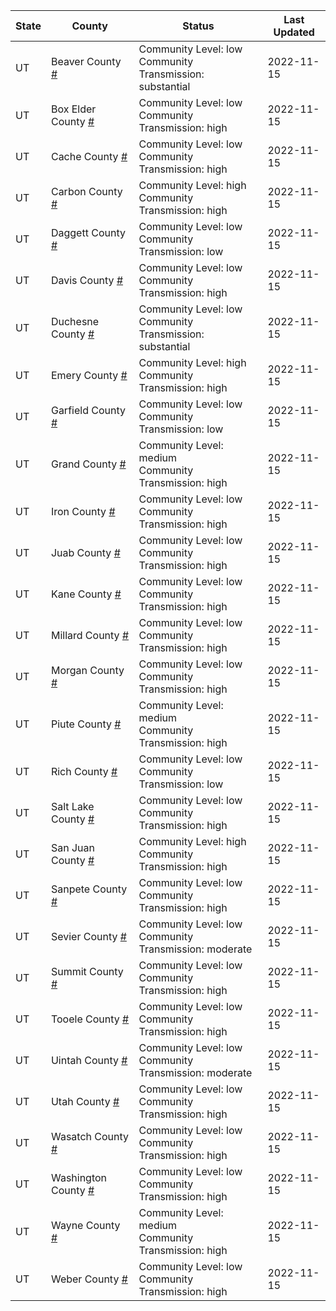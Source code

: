 State | County | Status | Last Updated
--- | --- | --- | --- 
UT | Beaver County <a href="#beaver_county">#</a> | <a name="beaver_county"></a>Community Level: low<br/>Community Transmission: substantial | 2022-11-15
UT | Box Elder County <a href="#box_elder_county">#</a> | <a name="box_elder_county"></a>Community Level: low<br/>Community Transmission: high | 2022-11-15
UT | Cache County <a href="#cache_county">#</a> | <a name="cache_county"></a>Community Level: low<br/>Community Transmission: high | 2022-11-15
UT | Carbon County <a href="#carbon_county">#</a> | <a name="carbon_county"></a>Community Level: high<br/>Community Transmission: high | 2022-11-15
UT | Daggett County <a href="#daggett_county">#</a> | <a name="daggett_county"></a>Community Level: low<br/>Community Transmission: low | 2022-11-15
UT | Davis County <a href="#davis_county">#</a> | <a name="davis_county"></a>Community Level: low<br/>Community Transmission: high | 2022-11-15
UT | Duchesne County <a href="#duchesne_county">#</a> | <a name="duchesne_county"></a>Community Level: low<br/>Community Transmission: substantial | 2022-11-15
UT | Emery County <a href="#emery_county">#</a> | <a name="emery_county"></a>Community Level: high<br/>Community Transmission: high | 2022-11-15
UT | Garfield County <a href="#garfield_county">#</a> | <a name="garfield_county"></a>Community Level: low<br/>Community Transmission: low | 2022-11-15
UT | Grand County <a href="#grand_county">#</a> | <a name="grand_county"></a>Community Level: medium<br/>Community Transmission: high | 2022-11-15
UT | Iron County <a href="#iron_county">#</a> | <a name="iron_county"></a>Community Level: low<br/>Community Transmission: high | 2022-11-15
UT | Juab County <a href="#juab_county">#</a> | <a name="juab_county"></a>Community Level: low<br/>Community Transmission: high | 2022-11-15
UT | Kane County <a href="#kane_county">#</a> | <a name="kane_county"></a>Community Level: low<br/>Community Transmission: high | 2022-11-15
UT | Millard County <a href="#millard_county">#</a> | <a name="millard_county"></a>Community Level: low<br/>Community Transmission: high | 2022-11-15
UT | Morgan County <a href="#morgan_county">#</a> | <a name="morgan_county"></a>Community Level: low<br/>Community Transmission: high | 2022-11-15
UT | Piute County <a href="#piute_county">#</a> | <a name="piute_county"></a>Community Level: medium<br/>Community Transmission: high | 2022-11-15
UT | Rich County <a href="#rich_county">#</a> | <a name="rich_county"></a>Community Level: low<br/>Community Transmission: low | 2022-11-15
UT | Salt Lake County <a href="#salt_lake_county">#</a> | <a name="salt_lake_county"></a>Community Level: low<br/>Community Transmission: high | 2022-11-15
UT | San Juan County <a href="#san_juan_county">#</a> | <a name="san_juan_county"></a>Community Level: high<br/>Community Transmission: high | 2022-11-15
UT | Sanpete County <a href="#sanpete_county">#</a> | <a name="sanpete_county"></a>Community Level: low<br/>Community Transmission: high | 2022-11-15
UT | Sevier County <a href="#sevier_county">#</a> | <a name="sevier_county"></a>Community Level: low<br/>Community Transmission: moderate | 2022-11-15
UT | Summit County <a href="#summit_county">#</a> | <a name="summit_county"></a>Community Level: low<br/>Community Transmission: high | 2022-11-15
UT | Tooele County <a href="#tooele_county">#</a> | <a name="tooele_county"></a>Community Level: low<br/>Community Transmission: high | 2022-11-15
UT | Uintah County <a href="#uintah_county">#</a> | <a name="uintah_county"></a>Community Level: low<br/>Community Transmission: moderate | 2022-11-15
UT | Utah County <a href="#utah_county">#</a> | <a name="utah_county"></a>Community Level: low<br/>Community Transmission: high | 2022-11-15
UT | Wasatch County <a href="#wasatch_county">#</a> | <a name="wasatch_county"></a>Community Level: low<br/>Community Transmission: high | 2022-11-15
UT | Washington County <a href="#washington_county">#</a> | <a name="washington_county"></a>Community Level: low<br/>Community Transmission: high | 2022-11-15
UT | Wayne County <a href="#wayne_county">#</a> | <a name="wayne_county"></a>Community Level: medium<br/>Community Transmission: high | 2022-11-15
UT | Weber County <a href="#weber_county">#</a> | <a name="weber_county"></a>Community Level: low<br/>Community Transmission: high | 2022-11-15
